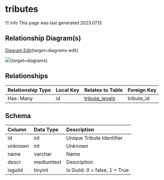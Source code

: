 # tributes

!!! info
	This page was last generated 2023.07.15

## Relationship Diagram(s)

[Diagram Edit](https://mermaid.live/edit#eyJjb2RlIjoiZXJEaWFncmFtXG4gICAgdHJpYnV0ZXMge1xuICAgICAgICBpbnR1bnNpZ25lZCBpZFxuICAgIH1cbiAgICB0cmlidXRlX2xldmVscyB7XG4gICAgICAgIGludHVuc2lnbmVkIHRyaWJ1dGVfaWRcbiAgICAgICAgaW50dW5zaWduZWQgaXRlbV9pZFxuICAgIH1cbiAgICB0cmlidXRlcyB8fC0tb3sgdHJpYnV0ZV9sZXZlbHMgOiBcIkhhcy1NYW55XCJcblxuIiwibWVybWFpZCI6eyJ0aGVtZSI6ImRlZmF1bHQifSwidXBkYXRlRWRpdG9yIjp0cnVlLCJhdXRvU3luYyI6dHJ1ZSwidXBkYXRlRGlhZ3JhbSI6dHJ1ZX0=){target=diagrams-edit}

[![](https://mermaid.ink/img/eyJjb2RlIjoiZXJEaWFncmFtXG4gICAgdHJpYnV0ZXMge1xuICAgICAgICBpbnR1bnNpZ25lZCBpZFxuICAgIH1cbiAgICB0cmlidXRlX2xldmVscyB7XG4gICAgICAgIGludHVuc2lnbmVkIHRyaWJ1dGVfaWRcbiAgICAgICAgaW50dW5zaWduZWQgaXRlbV9pZFxuICAgIH1cbiAgICB0cmlidXRlcyB8fC0tb3sgdHJpYnV0ZV9sZXZlbHMgOiBcIkhhcy1NYW55XCJcblxuIiwibWVybWFpZCI6eyJ0aGVtZSI6ImRlZmF1bHQifSwidXBkYXRlRWRpdG9yIjp0cnVlLCJhdXRvU3luYyI6dHJ1ZSwidXBkYXRlRGlhZ3JhbSI6dHJ1ZX0=)](https://mermaid.ink/img/eyJjb2RlIjoiZXJEaWFncmFtXG4gICAgdHJpYnV0ZXMge1xuICAgICAgICBpbnR1bnNpZ25lZCBpZFxuICAgIH1cbiAgICB0cmlidXRlX2xldmVscyB7XG4gICAgICAgIGludHVuc2lnbmVkIHRyaWJ1dGVfaWRcbiAgICAgICAgaW50dW5zaWduZWQgaXRlbV9pZFxuICAgIH1cbiAgICB0cmlidXRlcyB8fC0tb3sgdHJpYnV0ZV9sZXZlbHMgOiBcIkhhcy1NYW55XCJcblxuIiwibWVybWFpZCI6eyJ0aGVtZSI6ImRlZmF1bHQifSwidXBkYXRlRWRpdG9yIjp0cnVlLCJhdXRvU3luYyI6dHJ1ZSwidXBkYXRlRGlhZ3JhbSI6dHJ1ZX0=){target=diagrams}


## Relationships

| Relationship Type | Local Key | Relates to Table | Foreign Key |
| :--- | :--- | :--- | :--- |
| Has-Many | id | [tribute_levels](../../schema/tributes/tribute_levels.md) | tribute_id |


## Schema

| Column | Data Type | Description |
| :--- | :--- | :--- |
| id | int | Unique Tribute Identifier |
| unknown | int | Unknown |
| name | varchar | Name |
| descr | mediumtext | Description |
| isguild | tinyint | Is Guild: 0 = false, 1 = True |

